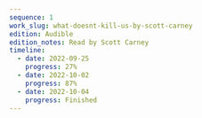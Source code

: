 ```yaml
---
sequence: 1
work_slug: what-doesnt-kill-us-by-scott-carney
edition: Audible
edition_notes: Read by Scott Carney
timeline:
  - date: 2022-09-25
    progress: 27%
  - date: 2022-10-02
    progress: 87%
  - date: 2022-10-04
    progress: Finished
---
```

